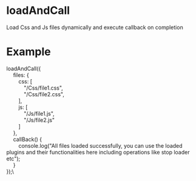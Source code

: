 # loadAndCall
Load Css and Js files dynamically and execute callback on completion

# Example

loadAndCall({\
&emsp;   files: {\
&emsp;&emsp;        css: [\
&emsp;&emsp;&emsp;            "/Css/file1.css",\
&emsp;&emsp;&emsp;            "/Css/file2.css",\
&emsp;&emsp;        ],\
&emsp;&emsp;        js: [\
&emsp;&emsp;&emsp;            "/Js/file1.js",\
&emsp;&emsp;&emsp;            "/Js/file2.js"\
&emsp;&emsp;        ]\
&emsp;    },\
&emsp;    callBack() {\
&emsp;&emsp;        console.log("All files loaded successfully, you can use the loaded plugins and their functionalities here including operations like stop loader etc");\
&emsp;    }\
});\

